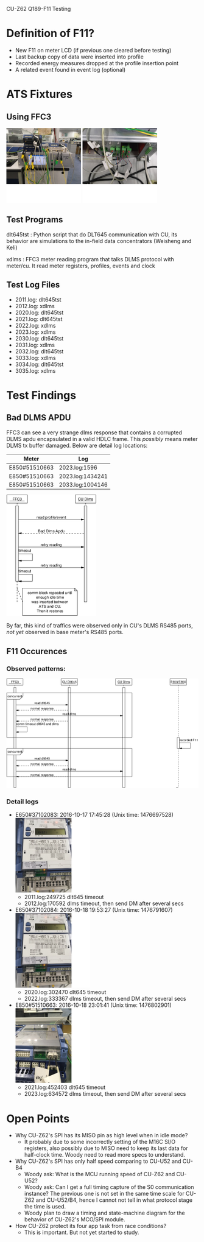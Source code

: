 
CU-Z62 Q189-F11 Testing

# Definition of F11?

- New F11 on meter LCD (if previous one cleared before testing)
- Last backup copy of data were inserted into profile
- Recorded energy measures dropped at the profile insertion point
- A related event found in event log (optional)

# ATS Fixtures

## Using FFC3

![ATS-Front](/q189-ats-front.png)
![ATS-Back](/q189-ats-back.png)

## Test Programs 

dlt645tst
: Python script that do DLT645 communication with CU, its behavior
are simulations to the in-field data concentrators (Weisheng and Keli)

xdlms
: FFC3 meter reading program that talks DLMS protocol with meter/cu. It
read meter registers, profiles, events and clock

## Test Log Files

- 2011.log: dlt645tst
- 2012.log: xdlms
- 2020.log: dlt645tst
- 2021.log: dlt645tst
- 2022.log: xdlms
- 2023.log: xdlms
- 2030.log: dlt645tst
- 2031.log: xdlms
- 2032.log: dlt645tst
- 3033.log: xdlms
- 3034.log: dlt645tst
- 3035.log: xdlms

# Test Findings
## Bad DLMS APDU

FFC3 can see a very strange dlms response that contains
a corrupted DLMS apdu encapsulated in a valid HDLC frame.
This *possibly* means meter DLMS tx buffer damaged. Below
are detail log locations:

| Meter         | Log              |
|---------------|------------------|
| E850#51510663 | 2023.log:1596    |
| E850#51510663 | 2023.log:1434241 |
| E850#51510663 | 2033.log:1004146 |

![seq-diagram](bad-dlms-apdu-seq-eps-converted-to.png)

By far, this kind of traffics were observed only in CU's 
DLMS RS485 ports, *not yet* observed in base meter's RS485
ports.

## F11 Occurences

### Observed patterns:
![f11 pattern](f11-observation-eps-converted-to.png)

### Detail logs
- E650#37102083: 2016-10-17 17:45:28 (Unix time: 1476697528)
![setup-1](/setup-1.png)
    - 2011.log:249725 dlt645 timeout
    - 2012.log:170592 dlms timeout, then send DM after several secs
- E650#37102084: 2016-10-18 19:53:27 (Unix time: 1476791607)
![setup-1](/setup-1.png)
    - 2020.log:302470 dlt645 timeout
    - 2022.log:333367 dlms timeout, then send DM after several secs
- E850#51510663: 2016-10-18 23:01:41 (Unix time: 1476802901)
![setup-2](/setup-2.png)
    - 2021.log:452403 dlt645 timeout
    - 2023.log:634572 dlms timeout, then send DM after several secs

# Open Points

- Why CU-Z62's SPI has its MISO pin as high level when in idle mode?
    - It probably due to some incorrectly setting of the M16C SI/O
    registers, also possibly due to MISO need to keep its last data
    for half-clock time. Woody need to read more specs to understand.
- Why CU-Z62's SPI has only half speed comparing to CU-U52 and CU-B4
    - Woody ask: What is the MCU running speed of CU-Z62 and CU-U52?
    - Woody ask: Can I get a full timing capture of the S0 communication
    instance? The previous one is not set in the same time scale for CU-Z62
    and CU-U52/B4, hence I cannot not tell in what protocol stage the time
    is used.
    - Woody plan to draw a timing and state-machine diagram for the behavior
    of CU-Z62's MCO/SPI module.
- How CU-Z62 protect its four app task from race conditions?
    - This is important. But not yet started to study.


